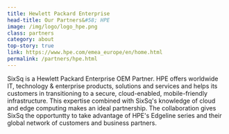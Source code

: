 ```yaml
---
title: Hewlett Packard Enterprise
head-title: Our Partners&#58; HPE
image: /img/logo/logo_hpe.png
class: partners
category: about
top-story: true
link: https://www.hpe.com/emea_europe/en/home.html
permalink: /partners/hpe.html
---
```


SixSq is a Hewlett Packard Enterprise OEM Partner. HPE offers worldwide IT, technology & enterprise products, solutions and services and helps its customers in transitioning to a secure, cloud-enabled, mobile-friendly infrastructure. This expertise combined with SixSq's knowledge of cloud and edge computing makes an ideal partnership. The collaboration gives SixSq the opportuntty to take advantage of HPE's Edgeline series and their global network of customers and business partners. 

 